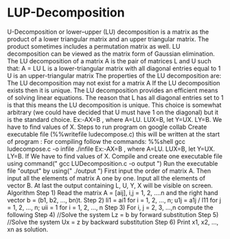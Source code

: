 # LUP-Decomposition
U-Decomposition or lower–upper (LU) decomposition is a matrix as the product of a lower triangular matrix and an upper triangular matrix. The product sometimes includes a permutation matrix as well. LU decomposition can be viewed as the matrix form of Gaussian elimination.
The LU decomposition of a matrix A is the pair of matrices L and U such that:
A = LU
L is a lower-triangular matrix with all diagonal entries equal to 1
U is an upper-triangular matrix
The properties of the LU decomposition are:
The LU decomposition may not exist for a matrix A
If the LU decomposition exists then it is unique.
The LU decomposition provides an efficient means of solving linear equations.
The reason that L has all diagonal entries set to 1 is that this means the LU decomposition is unique. This choice is somewhat arbitrary (we could have decided that U must have 1 on the diagonal) but it is the standard choice. Ex:-AX=B , where A=LU. LUX=B, let Y=UX. LY=B. We have to find values of X.
Steps to run program on google collab
Create executable file (%%writefile ludecompose.c) this will be written at the start of program :
For compiling follow the commands:
%%shell
gcc ludecompose.c -o infile
./infile
Ex:-AX=B , where A=LU.
LUX=B, let Y=UX.
LY=B.
If We have to find values of X.
Compile and create one executable file using command(" gcc LUDecomposition.c -o output ")
Run the executable file "output" by using(" ./output ")
First input the order of matrix A.
Then input all the elements of matrix A one by one.
Input all the elements of vector B.
At last the output containing L, U, Y, X will be visible on screen.
Algorithm
Step 1) Read the matrix A = [aij], i,j = 1, 2, ….n and the right hand vector b = (b1, b2, …, bn)t. Step 2) li1 = ai1 for i = 1, 2, …, n; u1j = a1j / l11 for j = 1, 2, …, n; uii = 1 for i = 1, 2, …, n Step 3) For i, j = 2, 3, …,n compute the following Step 4) //Solve the system Lz = b by forward substitution Step 5) //Solve the system Ux = z by backward substitution Step 6) Print x1, x2, …, xn as solution.
